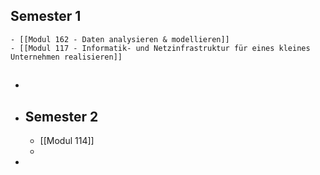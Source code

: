 ## Semester 1
	- [[Modul 162 - Daten analysieren & modellieren]]
	- [[Modul 117 - Informatik- und Netzinfrastruktur für eines kleines Unternehmen realisieren]]
- ##
- ## Semester 2
	- [[Modul 114]]
	-
-